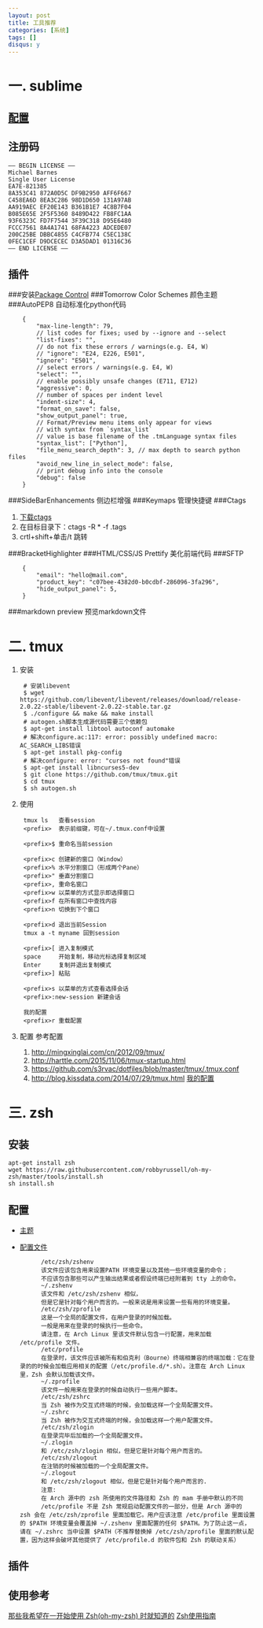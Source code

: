 ```yaml
---
layout: post
title: 工具推荐
categories: [系统]
tags: []
disqus: y
---
```

# 一. sublime
## [配置](https://github.com/wuruimiao/Programming_Note/tree/master/settings)
## 注册码

    —– BEGIN LICENSE —–
    Michael Barnes
    Single User License
    EA7E-821385
    8A353C41 872A0D5C DF9B2950 AFF6F667
    C458EA6D 8EA3C286 98D1D650 131A97AB
    AA919AEC EF20E143 B361B1E7 4C8B7F04
    B085E65E 2F5F5360 8489D422 FB8FC1AA
    93F6323C FD7F7544 3F39C318 D95E6480
    FCCC7561 8A4A1741 68FA4223 ADCEDE07
    200C25BE DBBC4855 C4CFB774 C5EC138C
    0FEC1CEF D9DCECEC D3A5DAD1 01316C36
    —— END LICENSE ——

## 插件
###安装[Package Control](https://packagecontrol.io/installation)
###Tomorrow Color Schemes
颜色主题
###AutoPEP8
自动标准化python代码

        {
            "max-line-length": 79,
            // list codes for fixes; used by --ignore and --select
            "list-fixes": "",
            // do not fix these errors / warnings(e.g. E4, W)
            // "ignore": "E24, E226, E501",
            "ignore": "E501",
            // select errors / warnings(e.g. E4, W)
            "select": "",
            // enable possibly unsafe changes (E711, E712)
            "aggressive": 0,
            // number of spaces per indent level
            "indent-size": 4,
            "format_on_save": false,
            "show_output_panel": true,
            // Format/Preview menu items only appear for views
            // with syntax from `syntax_list`
            // value is base filename of the .tmLanguage syntax files
            "syntax_list": ["Python"],
            "file_menu_search_depth": 3, // max depth to search python files
            "avoid_new_line_in_select_mode": false,
            // print debug info into the console
            "debug": false
        }

###SideBarEnhancements
侧边栏增强
###Keymaps
管理快捷键
###Ctags
1. [下载ctags](http://ctags.sourceforge.net/)
2. 在目标目录下：ctags -R * -f .tags
3. crtl+shift+单击/t 跳转

###BracketHighlighter
###HTML/CSS/JS Prettify
美化前端代码
###SFTP

        {
            "email": "hello@mail.com",
            "product_key": "c07bee-4382d0-b0cdbf-286096-3fa296",
            "hide_output_panel": 5,
        }

###markdown preview
预览markdown文件


# 二. tmux
1. 安装

        # 安装libevent
        $ wget https://github.com/libevent/libevent/releases/download/release-2.0.22-stable/libevent-2.0.22-stable.tar.gz
        $ ./configure && make && make install
        # autogen.sh脚本生成源代码需要三个依赖包
        $ apt-get install libtool autoconf automake
        # 解决configure.ac:117: error: possibly undefined macro: AC_SEARCH_LIBS错误
        $ apt-get install pkg-config
        # 解决configure: error: "curses not found"错误
        $ apt-get install libncurses5-dev
        $ git clone https://github.com/tmux/tmux.git
        $ cd tmux
        $ sh autogen.sh


2. 使用

        tmux ls   查看session
        <prefix>  表示前缀键，可在~/.tmux.conf中设置

        <prefix>$ 重命名当前session

        <prefix>c 创建新的窗口（Window）
        <prefix>% 水平分割窗口（形成两个Pane）
        <prefix>" 垂直分割窗口
        <prefix>, 重命名窗口
        <prefix>w 以菜单的方式显示即选择窗口
        <prefix>f 在所有窗口中查找内容
        <prefix>n 切换到下个窗口

        <prefix>d 退出当前Session
        tmux a -t myname 回到session

        <prefix>[ 进入复制模式
        space     开始复制，移动光标选择复制区域
        Enter     复制并退出复制模式
        <prefix>] 粘贴

        <prefix>s 以菜单的方式查看选择会话
        <prefix>:new-session 新建会话

        我的配置
        <prefix>r 重载配置


3. 配置
参考配置
    1. http://mingxinglai.com/cn/2012/09/tmux/
    2. http://harttle.com/2015/11/06/tmux-startup.html
    3. https://github.com/s3rvac/dotfiles/blob/master/tmux/.tmux.conf
    4. http://blog.kissdata.com/2014/07/29/tmux.html
[我的配置](https://github.com/wuruimiao/Programming_Note/blob/master/Vim/tmux.conf)



# 三. zsh
## 安装

    apt-get install zsh
    wget https://raw.githubusercontent.com/robbyrussell/oh-my-zsh/master/tools/install.sh
    sh install.sh

## 配置
* [主题](https://github.com/robbyrussell/oh-my-zsh/wiki/themes)
* [配置文件](https://wiki.archlinux.org/index.php/Zsh_(%E7%AE%80%E4%BD%93%E4%B8%AD%E6%96%87))

            /etc/zsh/zshenv
            该文件应该包含用来设置PATH 环境变量以及其他一些环境变量的命令；
            不应该包含那些可以产生输出结果或者假设终端已经附着到 tty 上的命令。
            ~/.zshenv
            该文件和 /etc/zsh/zshenv 相似，
            但是它是针对每个用户而言的。一般来说是用来设置一些有用的环境变量。
            /etc/zsh/zprofile
            这是一个全局的配置文件，在用户登录的时候加载。
            一般是用来在登录的时候执行一些命令。
            请注意，在 Arch Linux 里该文件默认包含一行配置，用来加载 /etc/profile 文件。
            /etc/profile
            在登录时，该文件应该被所有和伯克利（Bourne）终端相兼容的终端加载：它在登录的的时候会加载应用相关的配置（/etc/profile.d/*.sh）。注意在 Arch Linux 里，Zsh 会默认加载该文件。
            ~/.zprofile
            该文件一般用来在登录的时候自动执行一些用户脚本。
            /etc/zsh/zshrc
            当 Zsh 被作为交互式终端的时候，会加载这样一个全局配置文件。
            ~/.zshrc
            当 Zsh 被作为交互式终端的时候，会加载这样一个用户配置文件。
            /etc/zsh/zlogin
            在登录完毕后加载的一个全局配置文件。
            ~/.zlogin
            和 /etc/zsh/zlogin 相似，但是它是针对每个用户而言的。
            /etc/zsh/zlogout
            在注销的时候被加载的一个全局配置文件。
            ~/.zlogout
            和 /etc/zsh/zlogout 相似，但是它是针对每个用户而言的.
            注意:
            在 Arch 源中的 zsh 所使用的文件路径和 Zsh 的 mam 手册中默认的不同
            /etc/profile 不是 Zsh 常规启动配置文件的一部分，但是 Arch 源中的 zsh 会在 /etc/zsh/zprofile 里面加载它。用户应该注意 /etc/profile 里面设置的 $PATH 环境变量会覆盖掉 ~/.zshenv 里面配置的任何 $PATH。为了防止这一点，请在 ~/.zshrc 当中设置 $PATH（不推荐替换掉 /etc/zsh/zprofile 里面的默认配置，因为这样会破坏其他提供了 /etc/profile.d 的软件包和 Zsh 的联动关系）



## 插件

## 使用参考
[那些我希望在一开始使用 Zsh(oh-my-zsh) 时就知道的](https://segmentfault.com/a/1190000002658335)
[Zsh使用指南](http://hackerxu.com/2014/11/19/ZSH.html)

